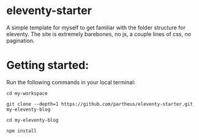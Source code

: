 # eleventy-starter
A simple template for myself to get familiar with the folder structure for eleventy. The site is extremely barebones, no js, a couple lines of css, no pagination.

# Getting started:
Run the following commands in your local terminal:

`cd my-workspace`

`git clone --depth=1 https://github.com/partheus/eleventy-starter.git my-eleventy-blog`

`cd my-eleventy-blog`

`npm install`

